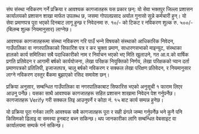 संघ संस्था नविकरण गर्ने प्रक्रिया र आवश्यक कागजातहरू यस प्रकार छन्: यो सेवा भक्तपुर जिल्ला प्रशासन कार्यालयको प्रशासन शाखा मार्फत उपलब्ध छ, जसमा गोपालप्रसाद अर्याल गुनासो सुन्ने कर्मचारी हुन्। यो सेवा प्रमाणपत्र पूरा भएको दिनबाट लागू हुन्छ र निवेदनमा रु. १०/- को टिकट र नविकरण शुल्क रु. ५००/- (बिलम्ब शुल्क नियमानुसार) लाग्नेछ।  

आवश्यक कागजातहरूमा संस्था नविकरण गरि पाउँ भन्‍ने विषयको संस्थाको आधिकारिक निवेदन, गाउँपालिका वा नगरपालिकाको सिफारिश पत्र र कर चुक्ता प्रमाण, साधारणसभाको माइन्युट, संस्थाका हालको कार्य समितिका सबै पदाधिकारीको नाम र निर्वाचन भएको भए मिति खुलाउने, गत आ.व.को वार्षिक प्रगति प्रतिवेदन र आगामी बर्षको कार्ययोजना, लेखा परिक्षक नियुक्तिको निर्णय, लेखा परिक्षकको प्यान दर्ता प्रमाणपत्रको प्रतिलिपी, इजाजतपत्र, चालु बर्षको नविकरण र सक्कल लेखा परिक्षण प्रतिवेदन, र नियमानुसार लाग्ने नविकरण दस्तुर बैंकमा बुझाएको रसिद समावेश छन्।  

प्रक्रिया अनुसार, सम्बन्धित गाउँपालिका वा नगरपालिकाबाट सिफारिस भएको अनुसूची १ फाराम लिएर आउनु पर्नेछ। यसका साथै आवश्यक कागजातहरू सहित प्रशासन शाखामा निवेदन पेश गर्नुपर्नेछ। कागजातहरू Verify गरी सक्कल लिइ आउनुपर्ने र कोठा नं. १५ बाट कार्य सम्पन्न हुनेछ।  

यो प्रक्रिया पूरा गर्नका लागि आवश्यक सबै कागजातहरू पूरा र सही ढंगले जम्मा गर्नुपर्नेछ भने कुनै पनि किसिमको ढिलाइ वा समस्या हुनबाट बच्न सकिन्छ। थप जानकारीका लागि सम्बन्धित वेबसाइट वा कार्यालयमा सम्पर्क गर्न सकिन्छ।